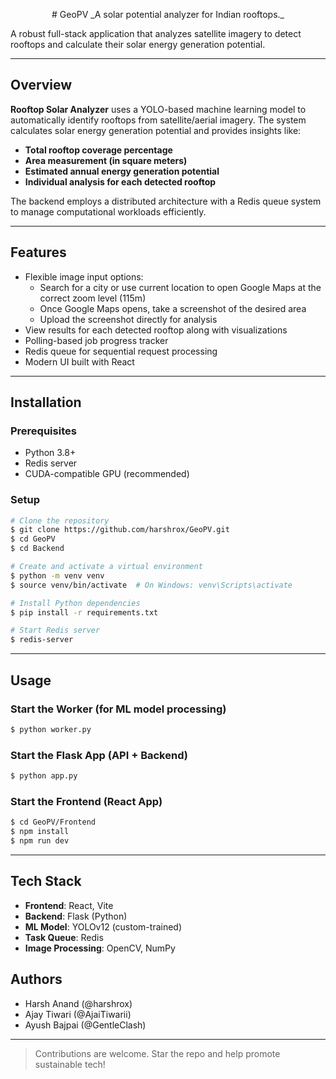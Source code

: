 <p align="center">
  # GeoPV  
  _A solar potential analyzer for Indian rooftops._
</p>

A robust full-stack application that analyzes satellite imagery to detect rooftops and calculate their solar energy generation potential.

---

## Overview

**Rooftop Solar Analyzer** uses a YOLO-based machine learning model to automatically identify rooftops from satellite/aerial imagery. The system calculates solar energy generation potential and provides insights like:

- **Total rooftop coverage percentage**
- **Area measurement (in square meters)**
- **Estimated annual energy generation potential**
- **Individual analysis for each detected rooftop**

The backend employs a distributed architecture with a Redis queue system to manage computational workloads efficiently.

---

## Features

- Flexible image input options:
  - Search for a city or use current location to open Google Maps at the correct zoom level (115m)
  - Once Google Maps opens, take a screenshot of the desired area
  - Upload the screenshot directly for analysis
- View results for each detected rooftop along with visualizations
- Polling-based job progress tracker
- Redis queue for sequential request processing
- Modern UI built with React

---

## Installation

### Prerequisites

- Python 3.8+
- Redis server
- CUDA-compatible GPU (recommended)

### Setup

```bash
# Clone the repository
$ git clone https://github.com/harshrox/GeoPV.git
$ cd GeoPV
$ cd Backend

# Create and activate a virtual environment
$ python -m venv venv
$ source venv/bin/activate  # On Windows: venv\Scripts\activate

# Install Python dependencies
$ pip install -r requirements.txt

# Start Redis server
$ redis-server
```

---

## Usage

### Start the Worker (for ML model processing)

```bash
$ python worker.py
```

### Start the Flask App (API + Backend)

```bash
$ python app.py
```

### Start the Frontend (React App)

```bash
$ cd GeoPV/Frontend
$ npm install
$ npm run dev
```

---

## Tech Stack

- **Frontend**: React, Vite
- **Backend**: Flask (Python)
- **ML Model**: YOLOv12 (custom-trained)
- **Task Queue**: Redis
- **Image Processing**: OpenCV, NumPy

## Authors
- Harsh Anand (@harshrox)
- Ajay Tiwari (@AjaiTiwarii)
- Ayush Bajpai (@GentleClash) 

---

> Contributions are welcome. Star the repo and help promote sustainable tech! 

